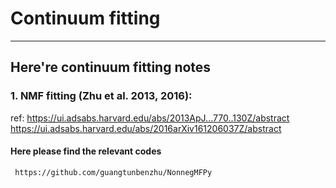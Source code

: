 # Continuum fitting 

----

## Here're continuum fitting notes

### 1. NMF fitting (Zhu et al. 2013, 2016):

ref: https://ui.adsabs.harvard.edu/abs/2013ApJ...770..130Z/abstract
     https://ui.adsabs.harvard.edu/abs/2016arXiv161206037Z/abstract

#### Here please find the relevant codes
     
     https://github.com/guangtunbenzhu/NonnegMFPy
